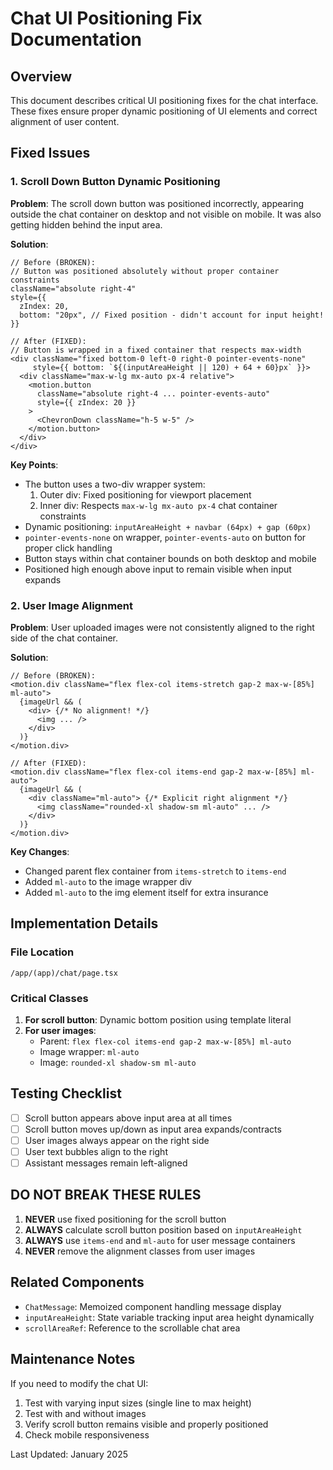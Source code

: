 # Chat UI Positioning Fix Documentation

## Overview

This document describes critical UI positioning fixes for the chat interface. These fixes ensure proper dynamic positioning of UI elements and correct alignment of user content.

## Fixed Issues

### 1. Scroll Down Button Dynamic Positioning

**Problem**: The scroll down button was positioned incorrectly, appearing outside the chat container on desktop and not visible on mobile. It was also getting hidden behind the input area.

**Solution**:

```tsx
// Before (BROKEN):
// Button was positioned absolutely without proper container constraints
className="absolute right-4"
style={{
  zIndex: 20,
  bottom: "20px", // Fixed position - didn't account for input height!
}}

// After (FIXED):
// Button is wrapped in a fixed container that respects max-width
<div className="fixed bottom-0 left-0 right-0 pointer-events-none"
     style={{ bottom: `${(inputAreaHeight || 120) + 64 + 60}px` }}>
  <div className="max-w-lg mx-auto px-4 relative">
    <motion.button
      className="absolute right-4 ... pointer-events-auto"
      style={{ zIndex: 20 }}
    >
      <ChevronDown className="h-5 w-5" />
    </motion.button>
  </div>
</div>
```

**Key Points**:

- The button uses a two-div wrapper system:
  1. Outer div: Fixed positioning for viewport placement
  2. Inner div: Respects `max-w-lg mx-auto px-4` chat container constraints
- Dynamic positioning: `inputAreaHeight + navbar (64px) + gap (60px)`
- `pointer-events-none` on wrapper, `pointer-events-auto` on button for proper click handling
- Button stays within chat container bounds on both desktop and mobile
- Positioned high enough above input to remain visible when input expands

### 2. User Image Alignment

**Problem**: User uploaded images were not consistently aligned to the right side of the chat container.

**Solution**:

```tsx
// Before (BROKEN):
<motion.div className="flex flex-col items-stretch gap-2 max-w-[85%] ml-auto">
  {imageUrl && (
    <div> {/* No alignment! */}
      <img ... />
    </div>
  )}
</motion.div>

// After (FIXED):
<motion.div className="flex flex-col items-end gap-2 max-w-[85%] ml-auto">
  {imageUrl && (
    <div className="ml-auto"> {/* Explicit right alignment */}
      <img className="rounded-xl shadow-sm ml-auto" ... />
    </div>
  )}
</motion.div>
```

**Key Changes**:

- Changed parent flex container from `items-stretch` to `items-end`
- Added `ml-auto` to the image wrapper div
- Added `ml-auto` to the img element itself for extra insurance

## Implementation Details

### File Location

`/app/(app)/chat/page.tsx`

### Critical Classes

1. **For scroll button**: Dynamic bottom position using template literal
2. **For user images**:
   - Parent: `flex flex-col items-end gap-2 max-w-[85%] ml-auto`
   - Image wrapper: `ml-auto`
   - Image: `rounded-xl shadow-sm ml-auto`

## Testing Checklist

- [ ] Scroll button appears above input area at all times
- [ ] Scroll button moves up/down as input area expands/contracts
- [ ] User images always appear on the right side
- [ ] User text bubbles align to the right
- [ ] Assistant messages remain left-aligned

## DO NOT BREAK THESE RULES

1. **NEVER** use fixed positioning for the scroll button
2. **ALWAYS** calculate scroll button position based on `inputAreaHeight`
3. **ALWAYS** use `items-end` and `ml-auto` for user message containers
4. **NEVER** remove the alignment classes from user images

## Related Components

- `ChatMessage`: Memoized component handling message display
- `inputAreaHeight`: State variable tracking input area height dynamically
- `scrollAreaRef`: Reference to the scrollable chat area

## Maintenance Notes

If you need to modify the chat UI:

1. Test with varying input sizes (single line to max height)
2. Test with and without images
3. Verify scroll button remains visible and properly positioned
4. Check mobile responsiveness

Last Updated: January 2025
